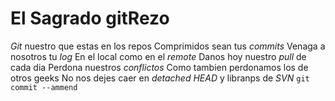 # El Sagrado gitRezo

*Git* nuestro que estas en los repos
Comprimidos sean tus *commits*
Venaga a nosotros tu *log*
En el local como en el *remote*
Danos hoy nuestro *pull* de cada dia
Perdona nuestros *conflictos*
Como tambien perdonamos los de otros geeks
No nos dejes caer en *detached HEAD*
y libranps de *SVN*
`git commit --ammend`